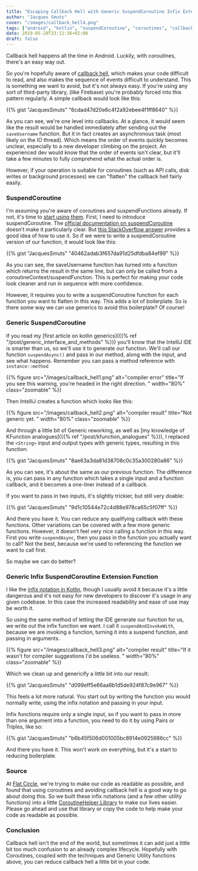 ```yaml
---
title: "Escaping Callback Hell with Generic SuspendCoroutine Infix Extension Functions"
author: "Jacques Smuts"
cover: "/images/callback_hell4.png"
tags: ["android", "kotlin", "suspendCoroutine", "coroutines", "callback hell", "infix notation"]
date: 2019-05-20T23:12:36+02:00
draft: false
---
```


Callback hell happens all the time in Android. Luckily, with coroutines, there's an easy way out.

<!--more-->

So you're hopefully aware of [callback hell](http://callbackhell.com/), which makes your code difficult to read, and also makes the sequence of events difficult to understand. This is something we want to avoid, but it's not always easy. If you're using any sort of third-party library, (like Firebase) you're probably forced into this pattern regularly. A simple callback would look like this:

{{% gist "JacquesSmuts" "6cdad47d20e6c4f2a92ebee4f1ff8640" %}}

As you can see, we're one level into callbacks. At a glance, it would seem like the result would be handled immediately after sending out the `saveUsername` function. But it in fact creates an asynchronous task (most likely on the IO thread). Which means the order of events quickly becomes unclear, especially to a new developer climbing on the project. An experienced dev would know that the order of events isn't clear, but it'll take a few minutes to fully comprehend what the actual order is.

However, if your operation is suitable for coroutines (such as API calls, disk writes or background processes) we can "flatten" the callback hell fairly easily.

### SuspendCoroutine

I'm assuming you're aware of coroutines and suspendFunctions already. If not, it's time to [start using them](https://kotlinlang.org/docs/reference/coroutines-overview.html). First, I need to introduce suspendCoroutine. The [official documentation on suspendCoroutine](https://kotlinlang.org/api/latest/jvm/stdlib/kotlin.coroutines.experimental/suspend-coroutine.html) doesn't make it particularly clear. But [this StackOverflow answer](https://stackoverflow.com/questions/50315802/correct-way-to-suspend-coroutine-until-taskt-is-complete) provides a good idea of how to use it. So if we were to write a suspendCoroutine version of our function, it would look like this:

{{% gist "JacquesSmuts" "40462adab3f657da91d25dfdba84ef99" %}}

As you can see, the saveUsername function has turned into a function which returns the result in the same line, but can only be called from a coroutineContext/suspendFunction. This is perfect for making your code look cleaner and run in sequence with more confidence.

However, it requires you to write a suspendCoroutine function for each function you want to flatten in this way. This adds a lot of boilerplate. So is there some way we can use generics to avoid this boilerplate? Of course!

### Generic SuspendCoroutine

If you read my [first article on kotlin generics]({{% ref "/post/generic_interface_and_methods" %}}) you'll know that the IntelliJ IDE is smarter than us, so we'll use it to generate our function. We'll call our function `suspendAsync()` and pass in our method, along with the input, and see what happens. Remember you can pass a method reference with `instance::method`

{{% figure src="/images/callback_hell1.png" alt="compiler error" title="If you see this warning, you're headed in the right direction. " width="80%"  class="zoomable" %}}

Then IntelliJ creates a function which looks like this:

{{% figure src="/images/callback_hell2.png" alt="compiler result" title="Not generic yet. " width="80%"  class="zoomable" %}}

And through a little bit of Generic reworking, as well as [my knowledge of KFunction analogues]({{% ref "/post/kfunction_analogues" %}}), I replaced the `<String>` input and output types with generic types, resulting in this function:

{{% gist "JacquesSmuts" "8ae63a3da81d38708c0c35a300280a86" %}}

As you can see, it's about the same as our previous function. The difference is, you can pass in any function which takes a single input and a function callback, and it becomes a one-liner instead of a callback.

If you want to pass in two inputs, it's slightly trickier, but still very doable:

{{% gist "JacquesSmuts" "9d1c10544e72c4d88e978ca65c5f07ff" %}}

And there you have it. You can reduce any qualifying callback with these functions. Other variations can be covered with a few more generic functions. However, it doesn't feel very nice calling a function in this way. First you write `suspendAsync`, then you pass in the function you actually want to call? Not the best, because we're used to referencing the function we want to call first. 

So maybe we can do better?

### Generic Infix SuspendCoroutine Extension Function

I like the [infix notation in Kotlin](https://kotlinlang.org/docs/reference/functions.html#infix-notation), though I usually avoid it because it's a little dangerous and it's not easy for new developers to discover it's usage in any given codebase. In this case the increased readability and ease of use may be worth it. 

So using the same method of letting the IDE generate our function for us, we write out the infix function we want. I call it `suspendAndInvokeWith`, because we are invoking a function, turning it into a suspend function, and passing in arguments.

{{% figure src="/images/callback_hell3.png" alt="compiler result" title="If it wasn't for compiler suggestions I'd be useless. " width="80%"  class="zoomable" %}}

Which we clean up and genericify a little bit into our result:

{{% gist "JacquesSmuts" "d099eff5e66aa6b1d5de924f87c9e967" %}}

This feels a lot more natural. You start out by writing the function you would normally write, using the infix notation and passing in your input.

Infix functions require only a single input, so if you want to pass in more than one argument into a function, you need to do it by using Pairs or Triples, like so:

{{% gist "JacquesSmuts" "b6b45f506d001005bc8914e0925986cc" %}}

And there you have it. This won't work on everything, but it's a start to reducing boilerplate.

### Source

At [Flat Circle](https://flatcircle.io/), we're trying to make our code as readable as possible, and found that using coroutines and avoiding callback hell is a good way to go about doing this. So we built these infix notations (and a few other utility functions) into a little [CoroutineHelper Library](https://github.com/flatcircle/coroutinehelper) to make our lives easier. Please go ahead and use that library or copy the code to help make your code as readable as possible.

### Conclusion

Callback hell isn't the end of the world, but sometimes it can add just a little bit too much confusion to an already complex lifecycle. Hopefully with Coroutines, coupled with the techniques and Generic Utility functions above, you can reduce callback hell a little bit in your code.
